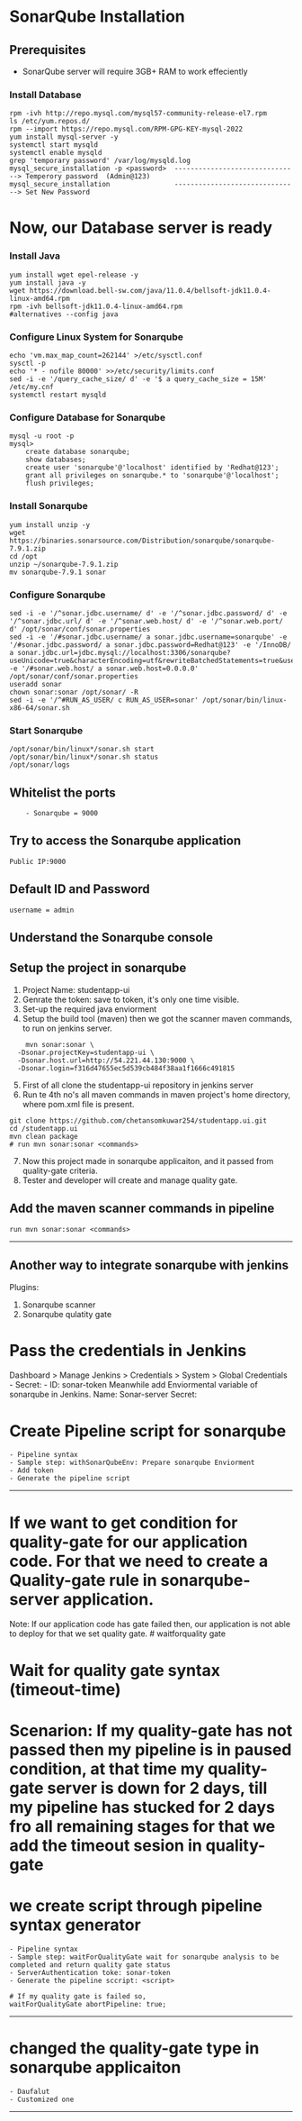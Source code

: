 # SonarQube Installation

## Prerequisites
- SonarQube server will require 3GB+ RAM to work effeciently

### Install Database
```shell
rpm -ivh http://repo.mysql.com/mysql57-community-release-el7.rpm
ls /etc/yum.repos.d/
rpm --import https://repo.mysql.com/RPM-GPG-KEY-mysql-2022
yum install mysql-server -y
systemctl start mysqld
systemctl enable mysqld
grep 'temporary password' /var/log/mysqld.log
mysql_secure_installation -p <password>  -------------------------------> Temperory password  (Admin@123)
mysql_secure_installation                -------------------------------> Set New Password
```
# Now, our Database server is ready #

### Install Java
```shell
yum install wget epel-release -y
yum install java -y
wget https://download.bell-sw.com/java/11.0.4/bellsoft-jdk11.0.4-linux-amd64.rpm
rpm -ivh bellsoft-jdk11.0.4-linux-amd64.rpm
#alternatives --config java
```

### Configure Linux System for Sonarqube
```shell
echo 'vm.max_map_count=262144' >/etc/sysctl.conf
sysctl -p
echo '* - nofile 80000' >>/etc/security/limits.conf
sed -i -e '/query_cache_size/ d' -e '$ a query_cache_size = 15M' /etc/my.cnf
systemctl restart mysqld
```
### Configure Database for Sonarqube
```shell
mysql -u root -p
mysql>
    create database sonarqube;
    show databases;
    create user 'sonarqube'@'localhost' identified by 'Redhat@123';
    grant all privileges on sonarqube.* to 'sonarqube'@'localhost';
    flush privileges;
```
### Install Sonarqube
```shell
yum install unzip -y
wget https://binaries.sonarsource.com/Distribution/sonarqube/sonarqube-7.9.1.zip
cd /opt
unzip ~/sonarqube-7.9.1.zip
mv sonarqube-7.9.1 sonar
```
### Configure Sonarqube
```shell
sed -i -e '/^sonar.jdbc.username/ d' -e '/^sonar.jdbc.password/ d' -e '/^sonar.jdbc.url/ d' -e '/^sonar.web.host/ d' -e '/^sonar.web.port/ d' /opt/sonar/conf/sonar.properties
sed -i -e '/#sonar.jdbc.username/ a sonar.jdbc.username=sonarqube' -e '/#sonar.jdbc.password/ a sonar.jdbc.password=Redhat@123' -e '/InnoDB/ a sonar.jdbc.url=jdbc.mysql://localhost:3306/sonarqube?useUnicode=true&characterEncoding=utf&rewriteBatchedStatements=true&useConfigs=maxPerformance' -e '/#sonar.web.host/ a sonar.web.host=0.0.0.0' /opt/sonar/conf/sonar.properties
useradd sonar
chown sonar:sonar /opt/sonar/ -R
sed -i -e '/^#RUN_AS_USER/ c RUN_AS_USER=sonar' /opt/sonar/bin/linux-x86-64/sonar.sh
```
### Start Sonarqube
```shell
/opt/sonar/bin/linux*/sonar.sh start
/opt/sonar/bin/linux*/sonar.sh status
/opt/sonar/logs
```

## Whitelist the ports
```shell
    - Sonarqube = 9000
```

## Try to access the Sonarqube application
```shell
Public IP:9000
```

## Default ID and Password
```shell
username = admin
```
## Understand the Sonarqube console

## Setup the project in sonarqube
1. Project Name: studentapp-ui
2. Genrate the token: save to token, it's only one time visible.
3. Set-up the required java enviorment
4. Setup the build tool (maven)
    then we got the scanner maven commands, to run on jenkins server.
```shell
    mvn sonar:sonar \
  -Dsonar.projectKey=studentapp-ui \
  -Dsonar.host.url=http://54.221.44.130:9000 \
  -Dsonar.login=f316d47655ec5d539cb484f38aa1f1666c491815
```
5. First of all clone the studentapp-ui repository in jenkins server
6. Run te 4th no's all maven commands in maven project's home directory, where pom.xml file is present.
```shell
git clone https://github.com/chetansomkuwar254/studentapp.ui.git
cd /studentapp.ui
mvn clean package
# run mvn sonar:sonar <commands>
```
7. Now this project made in sonarqube applicaiton, and it passed from quality-gate criteria.
8. Tester and developer will create and manage quality gate.

## Add the maven scanner commands in pipeline
```shell
run mvn sonar:sonar <commands>
```
----------------------------------------------------------------------------------------------------
## Another way to integrate sonarqube with jenkins
Plugins:
1. Sonarqube scanner
2. Sonarqube qulatity gate

# Pass the credentials in Jenkins
Dashboard > Manage Jenkins > Credentials > System > Global Credentials
    - Secret: <token>
    - ID: sonar-token
Meanwhile add Enviormental variable of sonarqube in Jenkins.
    Name: Sonar-server
    Secret: <token>

# Create Pipeline script for sonarqube
    - Pipeline syntax
    - Sample step: withSonarQubeEnv: Prepare sonarqube Enviorment
    - Add token
    - Generate the pipeline script
----------------------------------------------------------------------------------------------------
# If we want to get condition for quality-gate for our application code. For that we need to create a Quality-gate rule in sonarqube-server application.
Note: If our application code has gate failed then, our application is not able to deploy for that we set quality gate.
    # waitforquality gate

# Wait for quality gate syntax (timeout-time)
# Scenarion: If my quality-gate has not passed then my pipeline is in paused condition, at that time my quality-gate server is down for 2 days, till my pipeline has stucked for 2 days fro all remaining stages for that we add the timeout sesion in quality-gate


# we create script through pipeline syntax generator
    - Pipeline syntax
    - Sample step: waitForQualityGate wait for sonarqube analysis to be completed and return quality gate status
    - ServerAuthentication toke: sonar-token
    - Generate the pipeline sccript: <script> 
```shell
# If my quality gate is failed so,
waitForQualityGate abortPipeline: true;
```
----------------------------------------------------------------------------------------------------

# changed the quality-gate type in sonarqube applicaiton
    - Daufalut
    - Customized one

----------------------------------------------------------------------------------------------------

